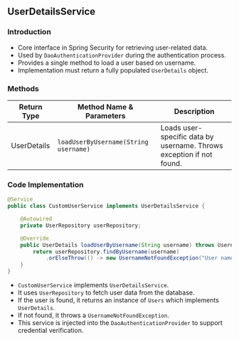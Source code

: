 ## UserDetailsService

### Introduction

* Core interface in Spring Security for retrieving user-related data.
* Used by `DaoAuthenticationProvider` during the authentication process.
* Provides a single method to load a user based on username.
* Implementation must return a fully populated `UserDetails` object.

### Methods

| Return Type | Method Name & Parameters              | Description                                                          |
| ----------- | ------------------------------------- | -------------------------------------------------------------------- |
| UserDetails | `loadUserByUsername(String username)` | Loads user-specific data by username. Throws exception if not found. |

### Code Implementation

```java
@Service
public class CustomUserService implements UserDetailsService {

    @Autowired
    private UserRepository userRepository;

    @Override
    public UserDetails loadUserByUsername(String username) throws UsernameNotFoundException {
        return userRepository.findByUsername(username)
            .orElseThrow(() -> new UsernameNotFoundException("User name not found"));
    }
}
```

* `CustomUserService` implements `UserDetailsService`.
* It uses `UserRepository` to fetch user data from the database.
* If the user is found, it returns an instance of `Users` which implements `UserDetails`.
* If not found, it throws a `UsernameNotFoundException`.
* This service is injected into the `DaoAuthenticationProvider` to support credential verification.
